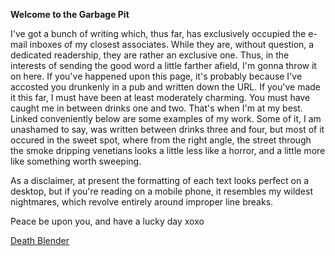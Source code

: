 **Welcome to the Garbage Pit**

I've got a bunch of writing which, thus far, has exclusively occupied the e-mail inboxes of my closest associates. While they are, without question, a dedicated readership, they are rather an exclusive one. Thus, in the interests of sending the good word a little farther afield, I'm gonna throw it on here. If you've happened upon this page, it's probably because I've accosted you drunkenly in a pub and written down the URL. If you've made it this far, I must have been at least moderately charming. You must have caught me in between drinks one and two. That's when I'm at my best. Linked conveniently below are some examples of my work. Some of it, I am unashamed to say, was written between drinks three and four, but most of it occured in the sweet spot, where from the right angle, the street through the smoke dripping venetians looks a little less like a horror, and a little more like something worth sweeping. 

As a disclaimer, at present the formatting of each text looks perfect on a desktop, but if you're reading on a mobile phone, it resembles my wildest nightmares, which revolve entirely around improper line breaks. 

Peace be upon you, and have a lucky day xoxo

 <a href="/deathblender.html">Death Blender</a>
